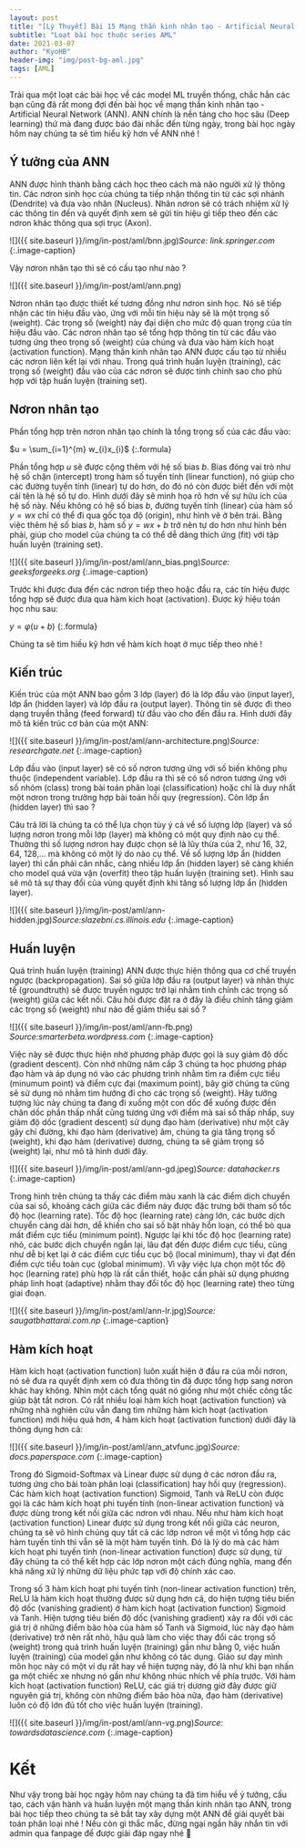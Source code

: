 ```yaml
---
layout: post
title: "[Lý Thuyết] Bài 15 Mạng thần kinh nhân tạo - Artificial Neural Network"
subtitle: "Loạt bài học thuộc series AML"
date: 2021-03-07
author: "KyoHB"
header-img: "img/post-bg-aml.jpg"
tags: [AML]
---
```


Trải qua một loạt các bài học về các model ML truyền thống, chắc hẳn các bạn cũng đã rất mong đợi đến bài học về mạng thần kinh nhân tạo - Artificial Neural Network (ANN). ANN chính là nền tảng cho học sâu (Deep learning) thứ mà đang được báo đài nhắc đến từng ngày, trong bài học ngày hôm nay chúng ta sẽ tìm hiểu kỹ hơn về ANN nhé !

 
## Ý tưởng của ANN
ANN được hình thành bằng cách học theo cách mà não người xử lý thông tin. Các nơron sinh học của chúng ta tiếp nhận thông tin từ các sợi nhánh (Dendrite) và đưa vào nhân (Nucleus). Nhân nơron sẽ có trách nhiệm xử lý các thông tin đến và quyết định xem sẽ gửi tín hiệu gì tiếp theo đến các nơron khác thông qua sợi trục (Axon).

![]({{ site.baseurl }}/img/in-post/aml/bnn.jpg)*Source: link.springer.com*
{:.image-caption}

Vậy nơron nhân tạo thì sẽ có cấu tạo như nào ?

![]({{ site.baseurl }}/img/in-post/aml/ann.png)

Nơron nhân tạo được thiết kế tương đồng như nơron sinh học. Nó sẽ tiếp nhận các tín hiệu đầu vào, ứng với mỗi tín hiệu này sẽ là một trọng số (weight). Các trọng số (weight) này đại diện cho mức độ quan trọng của tín hiệu đầu vào. Các nơron nhân tạo sẽ tổng hợp thông tin từ các đầu vào tương ứng theo trọng số (weight) của chúng và đưa vào hàm kích hoạt (activation function). 
Mạng thần kinh nhân tạo ANN được cấu tạo từ nhiều các nơron liên kết lại với nhau. Trong quá trình huấn luyện (training), các trọng số (weight) đầu vào của các nơron sẽ được tinh chỉnh sao cho phù hợp với tập huấn luyện (training set).

## Nơron nhân tạo

Phần tổng hợp trên nơron nhân tạo chính là tổng trọng số của các đầu vào:

$u = \sum_{i=1}^{m} w_{i}x_{i}$
{:.formula}

Phần tổng hợp $u$ sẽ được cộng thêm với hệ số bias $b$. Bias đóng vai trò như hệ số chặn (intercept) trong hàm số tuyến tính (linear function), nó giúp cho các đường tuyến tính (linear) tự do hơn, do đó nó còn được biết đến với một cái tên là hệ số tự do. Hình dưới đây sẽ minh họa rõ hơn về sự hữu ích của hệ số này. Nếu không có hệ số bias $b$, đường tuyến tính (linear) của hàm số $y = wx$ chỉ có thể đi qua gốc tọa độ (origin), như hình vẽ ở bên trái. Bằng việc thêm hệ số bias $b$, hàm số $y = wx + b$ trở nên tự do hơn như hình bên phải, giúp cho model của chúng ta có thể dễ dàng thích ứng (fit) với tập huấn luyện (training set).


![]({{ site.baseurl }}/img/in-post/aml/ann_bias.png)*Source: geeksforgeeks.org*
{:.image-caption}

Trước khi được đưa đến các nơron tiếp theo hoặc đầu ra, các tín hiệu được tổng hợp sẽ được đưa qua hàm kích hoạt (activation). Được ký hiệu toán học nhu sau:

$y = \varphi (u + b)$
{:.formula}

Chúng ta sẽ tìm hiều kỹ hơn về hàm kích hoạt ở mục tiếp theo nhé !

## Kiến trúc

Kiến trúc của một ANN bao gồm 3 lớp (layer) đó là lớp đầu vào (input layer), lớp ẩn (hidden layer) và lớp đầu ra (output layer). Thông tin sẽ được đi theo dạng truyền thẳng (feed forward) từ đầu vào cho đến đầu ra. Hình dưới đây mô tả kiến trúc cơ bản của một ANN:

![]({{ site.baseurl }}/img/in-post/aml/ann-architecture.png)*Source: researchgate.net*
{:.image-caption}

Lớp đầu vào (input layer) sẽ có số nơron tương ứng với số biến không phụ thuộc (independent variable). Lớp đầu ra thì sẽ có số nơron tương ứng với số nhóm (class) trong bài toán phân loại (classification) hoặc chỉ là duy nhất một nơron trong trường hợp bài toán hồi quy (regression). Còn lớp ẩn (hidden layer) thì sao ?

Câu trả lời là chúng ta có thể lựa chọn tùy ý cả về số lượng lớp (layer) và số lượng nơron trong mỗi lớp (layer) mà không có một quy định nào cụ thể. Thường thì số lượng nơron hay được chọn sẽ là lũy thừa của 2, như 16, 32, 64, 128,... mà không có một lý do nào cụ thể. Về số lượng lớp ẩn (hidden layer) thì cần phải cân nhắc, càng nhiều lớp ẩn (hidden layer) sẽ càng khiến cho model quá vừa vặn (overfit) theo tập huấn luyện (training set). Hình sau sẽ mô tả sự thay đổi của vùng quyết định khi tăng số lượng lớp ẩn (hidden layer).

![]({{ site.baseurl }}/img/in-post/aml/ann-hidden.jpg)*Source:slazebni.cs.illinois.edu*
{:.image-caption}

## Huấn luyện

Quá trình huấn luyện (training) ANN được thực hiện thông qua cơ chế truyền ngược (backpropagation). Sai số giữa lớp đầu ra (output layer) và nhãn thực tế (groundtruth) sẽ được truyền ngược trở lại nhằm tinh chỉnh các trọng số (weight) giữa các kết nối. Câu hỏi được đặt ra ở đây là điều chỉnh tăng giảm các trọng số (weight) như nào để giảm thiểu sai số ?

![]({{ site.baseurl }}/img/in-post/aml/ann-fb.png) *Source:smarterbeta.wordpress.com*
{:.image-caption}

Việc này sẽ được thực hiện nhờ phương pháp được gọi là suy giảm độ dốc (gradient descent). Còn nhớ những năm cấp 3 chúng ta học phương pháp đạo hàm và áp dụng nó vào các phương trình nhằm tìm ra điểm cực tiểu (minumum point) và điểm cực đại (maximum point), bây giờ chúng ta cũng sẽ sử dụng nó nhằm tìm hướng đi cho các trọng số (weight). Hãy tưởng tượng lúc này chúng ta đang đi xuống một con dốc để xuống được đến chân dốc phần thấp nhất cũng tương ứng với điểm mà sai số thấp nhấp, suy giảm độ dốc (gradient descent) sử dụng đạo hàm (derivative) như một cây gậy chỉ đường, khi đạo hàm (derivative) âm, chúng ta gia tăng trọng số (weight), khi đạo hàm (derivative) dương, chúng ta sẽ giảm trọng số (weight) lại, như mô tả hình dưới đây.

![]({{ site.baseurl }}/img/in-post/aml/ann-gd.jpeg)*Source: datahacker.rs*
{:.image-caption}

Trong hình trên chúng ta thấy các điểm màu xanh là các điểm dịch chuyển của sai số, khoảng cách giữa các điểm này được đặc trưng bởi tham số tốc độ học (learning rate). Tốc độ học (learning rate) càng lớn, các bước dịch chuyển càng dài hơn, dễ khiến cho sai số bật nhảy hỗn loạn, có thể bỏ qua mất điểm cực tiểu (minimum point). Ngược lại khi tốc độ học (learning rate) nhỏ, các bước dịch chuyển ngắn lại, lâu đạt đến được điểm cực tiểu, cũng như dễ bị kẹt lại ở các điểm cực tiểu cục bộ (local minimum), thay vì đạt đến điểm cực tiểu toàn cục (global minimum). Vì vậy việc lựa chọn một tốc độ học (learning rate) phù hợp là rất cần thiết, hoặc cần phải sử dụng phương pháp linh hoạt (adaptive) nhằm thay đổi tốc độ học (learning rate) theo từng giai đoạn.

![]({{ site.baseurl }}/img/in-post/aml/ann-lr.jpg)*Source: saugatbhattarai.com.np*
{:.image-caption}

## Hàm kích hoạt

Hàm kích hoạt (activation function) luôn xuất hiện ở đầu ra của mỗi nơron, nó sẽ đưa ra quyết định xem có đưa thông tin đã được tổng hợp sang nơron khác hay không. Nhìn một cách tổng quát nó giống như một chiếc công tắc giúp bật tắt nơron. Có rất nhiều loại hàm kích hoạt (activation function) và những nhà nghiên cứu vẫn đang tìm những hàm kích hoạt (activation function) mới hiệu quả hơn, 4 hàm kích hoạt (activation function) dưới đây là thông dụng hơn cả:

![]({{ site.baseurl }}/img/in-post/aml/ann_atvfunc.jpg)*Source: docs.paperspace.com*
{:.image-caption}

Trong đó Sigmoid-Softmax và Linear được sử dụng ở các nơron đầu ra, tương ứng cho bài toàn phân loại (classification) hay hồi quy (regression). Các hàm kích hoạt (activation function) Sigmoid, Tanh và ReLU còn được gọi là các hàm kích hoạt phi tuyến tính (non-linear activation function) và được dùng trong kết nối giữa các nơron với nhau. Nếu như hàm kích hoạt (activation function) Linear được sử dụng trong kết nối giữa các neuron, chúng ta sẽ vô hình chúng quy tất cả các lớp nơron về một vì tổng hợp các hàm tuyến tính thì vẫn sẽ là một hàm tuyến tính. Đó là lý do mà các hàm kích hoạt phi tuyến tính (non-linear activation function) được sử dụng, từ đây chúng ta có thể kết hợp các lớp nơron một cách đúng nghĩa, mang đến khả năng xử lý những dữ liệu phức tạp với độ chính xác cao.

Trong số 3 hàm kích hoạt phi tuyến tính (non-linear activation function) trên, ReLU là hàm kích hoạt thường được sử dụng hơn cả, do hiện tượng tiêu biến độ dốc (vanishing gradient) ở hàm kích hoạt (activation function) Sigmoid và Tanh. Hiện tượng tiêu biến độ dốc (vanishing gradient) xảy ra đối với các giá trị ở những điểm bão hòa của hàm số Tanh và Sigmoid, lúc này đạo hàm (derivative) trở nên rất nhỏ, hậu quả làm cho việc thay đổi các trọng số (weight) trong quá trình huấn luyện (training) gần như bằng 0, việc huấn luyện (training) của model gần như không có tác dụng. Giáo sư dạy mình môn học này có một ví dụ rất hay về hiện tượng này, đó là như khi bạn nhấn ga một chiếc xe nhưng nó gần như không nhúc nhích về phía trước. Với hàm kích hoạt (activation function) ReLU, các giá trị dương giờ đây được giữ nguyên giá trị, không còn những điểm bão hòa nữa, đạo hàm (derivative) luôn có độ lớn đủ tốt cho việc huấn luyện (training).

![]({{ site.baseurl }}/img/in-post/aml/ann-vg.png)*Source: towardsdatascience.com*
{:.image-caption}

# Kết

Như vậy trong bài học ngày hôm nay chúng ta đã tìm hiểu về ý tưởng, cấu tạo, cách vận hành và huấn luyện một mạng thần kinh nhân tạo ANN, trong bài học tiếp theo chúng ta sẽ bắt tay xây dựng một ANN để giải quyết bài toán phân loại nhé ! Nếu còn gì thắc mắc, đừng ngại ngần hãy nhắn tin với admin qua fanpage để được giải đáp ngay nhé 💪
